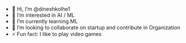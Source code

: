 - 👋 Hi, I’m @dineshkolhe1
- 👀 I’m interested in AI / ML
- 🌱 I’m currently learning ML 
- 💞️ I’m looking to collaborate on startup and contribute in Organization
- ⚡ Fun fact: I like to play video games

<!---
dineshkolhe1/dineshkolhe1 is a ✨ special ✨ repository because its `README.md` (this file) appears on your GitHub profile.
You can click the Preview link to take a look at your changes.
--->
